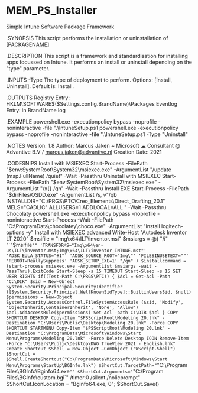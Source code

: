 # MEM_PS_Installer
Simple Intune Software Package Framework

.SYNOPSIS
This script performs the installation or uninstallation of [PACKAGENAME]
  
.DESCRIPTION
This script is a framework and standardisation for installing apps focussed on Intune.
It performs an install or uninstall depending on the "type" parameter.
  
.INPUTS
-Type		The type of deployment to perform. Options: [Install, Uninstall]. Default is: Install.
  
.OUTPUTS
Registry Entry: HKLM\SOFTWARE\$($Settings.config.BrandName)\Packages
Eventlog Entry: in BrandName log
  
.EXAMPLE
powershell.exe -executionpolicy bypass -noprofile -noninteractive -file ".\IntuneSetup.ps1
powershell.exe -executionpolicy bypass -noprofile -noninteractive -file ".\IntuneSetup.ps1 -Type "Uninstall"
	
.NOTES
Version:        1.8
Author:         Marcus Jaken ~ Microsoft ☁ Consultant @ Advantive B.V / marcus.jaken@advantive.nl
Creation Date:  2021

.CODESNIPS
Install with MSIEXEC
	Start-Process -FilePath "$env:SystemRoot\System32\msiexec.exe" -ArgumentList "/update $($msp.FullName) /quiet" -Wait -Passthru
Uninstall with MSIEXEC
	Start-Process -FilePath "$env:SystemRoot\System32\msiexec.exe" -ArgumentList "/x{} /qn" -Wait -Passthru
Install EXE
	Start-Process -FilePath "$dirFiles\OSDD.exe" -ArgumentList /s, v"/qb INSTALLDIR=\"C:\PRGS\PTC\Creo_Elements\Direct_Drafting_20.1\" MELS=\"CADLIC\" ALLUSERS=1 ADDLOCAL=ALL " -Wait -Passthru
Chocolaty
	powershell.exe -executionpolicy bypass -noprofile -noninteractive Start-Process -Wait -FilePath "C:\ProgramData\chocolatey\choco.exe" -ArgumentList "install logitech-options -y"
Install with MSIEXEC advanced
	Write-Host "Autodesk Inventor LT 2020"
	$msifile = "Img\x64\ILT\inventor.msi"
	$msiargs = @(
		"/i"
		"`"$msifile`""
		'TRANSFORMS="Img\x64\en-us\ILT\inventor.mst;Img\x64\ILT\inventor-INTUNE.mst"'
		'ADSK_EULA_STATUS="#1"'
		'ADSK_SOURCE_ROOT="Img\"'
		'FILESINUSETEXT=""'
		'REBOOT=ReallySuppress'
		'ADSK_SETUP_EXE=1'
		"/qn"
	)
	$installcommand = (start-process msiexec.exe -ArgumentList $msiargs -wait -PassThru).ExitCode
	Start-Sleep -s 15
TIMEOUT
	Start-Sleep -s 15
SET USER RIGHTS
	if((Test-Path C:\PRGS\PTC)) {
			$Acl = Get-Acl -Path "C:\DIR"
			$sid = New-Object System.Security.Principal.SecurityIdentifier ([System.Security.Principal.WellKnownSidType]::BuiltinUsersSid, $null)
			$permissions = New-Object System.Security.AccessControl.FileSystemAccessRule ($sid, 'Modify', 'ObjectInherit,ContainerInherit', 'None', 'Allow')
			$acl.AddAccessRule($permissions)
			Set-Acl -path C:\DIR $acl
		}
COPY SHORTCUT DESKTOP
	Copy-Item "$PSScriptRoot\Modeling 20.lnk" -Destination "C:\Users\Public\Desktop\Modeling 20.lnk" -Force
COPY SHORTCUT STARTMENU
	Copy-Item "$PSScriptRoot\Modeling 20.lnk" -Destination "C:\ProgramData\Microsoft\Windows\Start Menu\Programs\Modeling 20.lnk" -Force
Delete Desktop ICON
	Remove-Item -Force "C:\Users\Public\Desktop\DWG TrueView 2021 - English.lnk"
Create Shortcut
	$Shell = New-Object –ComObject ("WScript.Shell")
	$ShortCut = $Shell.CreateShortcut("C:\ProgramData\Microsoft\Windows\Start Menu\Programs\StartUp\BGInfo.lnk")
	$ShortCut.TargetPath="`"C:\Program Files\BGInfo\Bginfo64.exe`""
	$ShortCut.Arguments="`"C:\Program Files\BGInfo\custom.bgi`" /timer:0 /silent /nolicprompt"
	$ShortCut.IconLocation = "Bginfo64.exe, 0";
	$ShortCut.Save()
